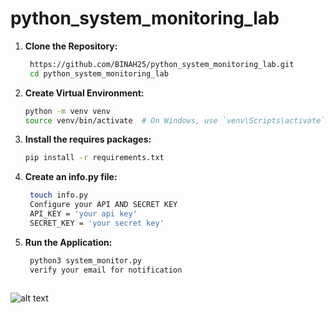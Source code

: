 # python_system_monitoring_lab

1. **Clone the Repository:**
   ```bash
    https://github.com/BINAH25/python_system_monitoring_lab.git
    cd python_system_monitoring_lab

2. **Create Virtual Environment:**
   ```bash
   python -m venv venv
   source venv/bin/activate  # On Windows, use `venv\Scripts\activate`

3. **Install the requires packages:**
   ```bash
   pip install -r requirements.txt


4. **Create an info.py file:**
   ```bash
    touch info.py
    Configure your API AND SECRET KEY
    API_KEY = 'your api key'
    SECRET_KEY = 'your secret key'


5. **Run the Application:**
   ```bash
    python3 system_monitor.py
    verify your email for notification
    
![alt text](image.png)